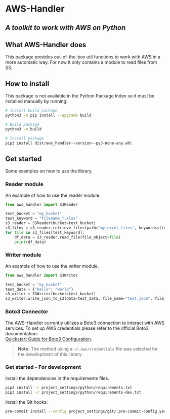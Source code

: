 # AWS-Handler
## _A toolkit to work with AWS on Python_

## What AWS-Handler does

This package provides out-of-the-box util functions to work with AWS in a more automatic way. For now it only contains a module to read files from S3.


## How to install

This package is not available in the Python Package Index so it must be installed manually by running:

```sh
# Install build package
python3 -m pip install --upgrade build

# Build package
python3 -m build

# Install package
pip3 install dist/aws_handler-<version>-py3-none-any.whl
```


## Get started

Some examples on how to use the library.

### Reader module

An example of how to use the reader module.

```python
from aws_handler import S3Reader

test_bucket = "my_bucket"
test_keyword = "filename_*.xlsx"
s3_reader = S3Reader(bucket=test_bucket)
s3_files = s3_reader.retrieve_files(path="my_excel_files", keywords=[test_keyword])
for file in s3_files[test_keyword]:
    df_data = s3_reader.read_file(file_object=file)
    print(df_data)
```

### Writer module

An example of how to use the writer module.

```python
from aws_handler import S3Writer

test_bucket = "my_bucket"
test_data = {"hello": "world"}
s3_writer = S3Writer(bucket=test_bucket)
s3_writer.write_json_to_s3(data=test_data, file_name="test.json", file_path="path/path")
```

### Boto3 Connector

The AWS-Handler currently utilizes a Boto3 connection to interact with AWS services. To set up AWS credentials please refer to the official Boto3 documentation:  
[Quickstart Guide for Boto3 Configuration](https://boto3.amazonaws.com/v1/documentation/api/latest/guide/quickstart.html#configuration).

> **Note:** The method using a `~/.aws/credentials` file was selected for the development of this library.


### Get started - For development

Install the dependencies in the requirements files.

```sh
pip3 install -r project_settings/python/requirements.txt
pip3 install -r project_settings/python/requirements-dev.txt
```

Install the Git hooks:

```sh
pre-commit install --config project_settings/git/.pre-commit-config.yaml
```
